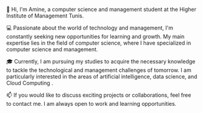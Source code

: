 👋 Hi, I'm Amine, a computer science and management student at the Higher Institute of Management Tunis.

💻 Passionate about the world of technology and management, I'm constantly seeking new opportunities for learning and growth. My main expertise lies in the field of computer science, where I have specialized in computer science and management.

🎓 Currently, I am pursuing my studies to acquire the necessary knowledge to tackle the technological and management challenges of tomorrow. I am particularly interested in the areas of artificial intelligence, data science, and Cloud Computing .

📫 If you would like to discuss exciting projects or collaborations, feel free to contact me. I am always open to work and learning opportunities.


